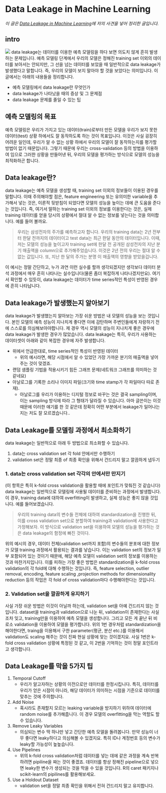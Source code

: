 # Data Leakage in Machine Learning

*이 글은 <a href="https://machinelearningmastery.com/data-leakage-machine-learning/">Data Leakage in Machine Learning</a>에 저의 사견을 넣어 정리한 글입니다.*

## intro
<img src="https://mblogthumb-phinf.pstatic.net/20160514_249/padi328366_1463234969276YhM6i_JPEG/%B0%EE%BC%BA2.jpg?type=w800">
data leakage는 데이터를 이용한 예측 모델링을 하다 보면 의도치 않게 흔히 발생하는 문제입니다. 예측 모델링 단계에서 우리의 모델은 정해진 training set 이외의 데이터를 보아서는 안되지만, 그 선을 넘는 데이터를 보았을 때 일반적으로 data leakage가 발생했다고 말합니다. 즉, 우리의 모델이 보지 말아야 할 것을 보았다는 의미입니다. 이 글에서는 아래의 내용들을 정리합니다.

- 예측 모델링에서 data leakage란 무엇인가
- data leakage가 나타났을 때의 증상 및 그 문제점
- data leakage 문제를 줄일 수 있는 팁

## 예측 모델링의 목표

예측 모델링은 우리가 가지고 있는 데이터(train)로부터 만든 모델을 우리가 보지 못한 데이터(test) 상황 하에서도 잘 동작하도록 하는 것이 목표입니다. 이것은 사실 굉장히 어려운 일인데, 우리가 알 수 없는 상황 하에서 우리의 모델이 잘 동작하는지를 평가할 방법이 없기 때문입니다. 그렇기 때문에 우리는 cross-validation 등의 방법을 이용하여 임으로 그러한 상황을 만들어낸 뒤, 우리의 모델을 평가하는 방식으로 모델의 성능을 최적화하곤 합니다.

## Data leakage란?

data leakage는 예측 모델을 생성할 때, training set 이외의 정보들이 이용된 경우를 말합니다. 이때 주의해야할 점은, feature engineering 또는 유의미한 variable을 추가해서 넣는 것은, 이론적 뒷받침이 되었다면 모델의 성능을 높이는 데에 큰 도움을 준다는 것입니다. 즉, 여기서 말하는 training set 이외의 정보를 이용한다는 것은, 실제 training 데이터를 얻을 당시의 상황에서 절대 알 수 없는 정보를 넣는다는 것을 의미합니다. 예를 들어 볼까요.

> 우리는 삼성전자의 주가를 예측하고자 합니다. 우리의 training data는 2년 전부터 한달 전까지의 데이터이고 test data는 최근 한달 동안의 데이터입니다. 이때, 저는 모델의 성능을 높이고자 training set에 한달 전 공개된 삼성전자의 지난 분기 매출액을 column으로 추가해주었습니다. 이것은 2년 전의 우리는 절대 알 수 없는 값입니다. 또, 지난 한 달의 주가는 분명 이 매출액의 영향을 받았을겁니다.

이 예시는 정말 간단하고, 누가 과연 이런 실수를 할까 생각되겠지만 생각보다 데이터 분석 과정에서 매우 흔히 나타나는 실수입니다(물론 좀더 복잡하게 나타나겠지만요). 여기서 확인할 수 있듯이, data leakage는 데이터가 time series적인 특성이 반영된 경우에 흔히 나타납니다.

## Data leakage가 발생했는지 알아보기

data leakage가 발생했는지 알아보는 가장 쉬운 방법은 내 모델의 성능을 보는 것입니다. 본인 모델의 예측 성능이 지나치게 좋다면 이에 감탄하며 주변인들에게 자랑하기 전에 스스로를 의심해보아야합니다. 제 경우 역시 모델의 성능이 지나치게 좋은 경우에 data leakage가 발생한 경우가 많았습니다. data leakage는 특히, 우리가 사용하는 데이터셋이 아래와 같이 복잡한 경우에 자주 발생합니다.

- 위에서 언급한대로, time series적인 특성이 반영된 데이터
    - 위의 예시라면, 해당 시점에서 알 수 있었던 가장 가까운 분기의 매출액을 넣어주는 것이 맞겠죠.
- 랜덤 샘플링 기법을 적용시키기 힘든 그래프 문제(네트워크 그래프를 의미하는 것 같네요)
- 아날로그를 기록한 소리나 이미지 파일(크기와 time stamp가 각 파일마다 따로 존재).
    - 아날로그를 우리가 이용하는 디지털 정보로 바꾸는 것은 결국 sampling이며, 이는 sampling 방식에 따라 그 형태가 달라질 수 있습니다. 아마 글쓴이는 이것 때문에 이러한 얘기를 한 것 같은데 정확히 어떤 부분에서 leakage가 일어나는지는 저도 잘 모르겠습니다..

## Data Leakage를 모델링 과정에서 최소화하기

data leakage는 일반적으로 아래 두 방법으로 최소화할 수 있습니다.

1. data는 cross validation set 각 fold 안에서만 수행하기
2. validation set은 정말 최종 of 최종 확인을 위해서 건드리지 말고 깔끔하게 냅두기

### 1. data는 cross validation set 각각의 안에서만 만지기

(이 항목은 특히 k-fold cross validation을 활용할 때에 포인트가 맞춰진 것 같습니다)  
data leakage는 일반적으로 모델링에 사용될 데이터를 준비하는 과정에서 발생합니다. 이 경우, training data에 대하여 overfitting이 발생하고, 실제 성능은 좋지 않을 것입니다. 예를 들어보겠습니다.

> 우리의 training data의 변수들 전체에 대하여 standardization을 진행한 뒤, 이를 cross validation set으로 분할하여 training과 validation에 사용한다고 가정해보자. 이 방식으로 validation set을 이용하여 모델의 성능을 평가하는 것은 data leakage의 함정에 빠진 것이다.

위의 예시의 경우, 데이터 전체(validation set까지 포함)의 변수들의 분포에 대한 정보가 모델 training 과정에서 활용되는 결과를 낳습니다. 이는 validation set의 정보가 일부 포함되어 있는 것이기 때문에, 해당 예측 모델이 validation set의 정보를 이용하는 것과 마찬가지입니다. 이를 피하는 가장 좋은 방법은 standardization을 k-fold cross validation의 각 fold에 대해 수행하는 것입니다. 즉, feature selection, outlier removal, encoding, feature scaling ,projection methods for dimensionality reduction 등의 작업은 각 fold of cross validation마다 수행해야한다는 것입니다.

### 2. Validation set을 깔끔하게 유지하기

사실 가장 쉬운 방법은 이것이 아닐까 하는데, validation set을 아예 건드리지 않는 것입니다. dataset을 training과 validation으로 나눈 뒤, validation이 존재한다는 사실조차 잊고, training만을 이용하여 예측 모델을 생성합니다. 그리고 모든 게 끝난 뒤 비로소 validation을 이용하여 모델을 평가합니다. 위의 1번 경우처럼 standardization을 해야한다면, traing을 이용해서 구한 parameter(평균, 분산 etc.)를 이용해서 validation도 scaling 해주는 것이 진짜 현실 상황에 맞는 것이겠지요. 사실 1번은 k-fold cross validation 상황에 특정된 것 같고, 이 2번을 기억하는 것이 정말 포인트라고 생각합니다.


## Data Leakage를 막을 5가지 팁

1. Temporal Cutoff
    - 우리가 알고자하는 상황의 이전으로만 데이터를 한정시킵니다. 특히, 데이터를 우리가 얻은 시점이 아니라, 해당 데이터가 의미하는 시점을 기준으로 데이터를 맞추는 것에 주의합니다.
2. Add Noise
    - 혹시라도 존재할지 모르는 leaking variable을 방지하기 위하여 데이터에 random noise를 추가해줍니다. 이 경우 모델의 overfitting을 막는 역할도 할 수 있습니다.
3. Remove Leaky Variables
    - 의심되는 변수 딱 하나만 넣고 간단한 예측 모델을 돌려봅니다. 만약 성능이 너무 좋다면 leaky하다고 의심해볼 수 있겠지요. 특히 ID나 계정번호 등의 변수가 leaky할 가능성이 높높습니다.
4. Use Pipelines
    - 위의 k-fold cross validation처럼 데이터를 넣는 데에 같은 과정을 계속 반복하려면 pipiline을 짜는 것이 좋겠죠. 데이터를 항상 정해진 pipeline으로 넣으면 leaky한 변수가 생성되는 것을 막을 수 있을 것입니다. R의 caret 패키지나 scikit-learn의 pipilines를 활용해보세요.
5. Use a Holdout Dataset
    - validation set을 정말 최종 확인을 위해서 전혀 건드리지 말고 유지합니다.

    
